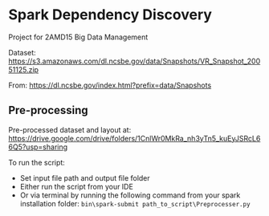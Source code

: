 # Spark Dependency Discovery
Project for 2AMD15 Big Data Management


Dataset: https://s3.amazonaws.com/dl.ncsbe.gov/data/Snapshots/VR_Snapshot_20051125.zip

From: https://dl.ncsbe.gov/index.html?prefix=data/Snapshots

## Pre-processing
Pre-processed dataset and layout at: https://drive.google.com/drive/folders/1CnlWr0MkRa_nh3yTn5_kuEyJSRcL66Q5?usp=sharing

To run the script:
- Set input file path and output file folder
- Either run the script from your IDE
- Or via terminal by running the following command from your spark installation folder:
```bin\spark-submit path_to_script\Preprocesser.py```
